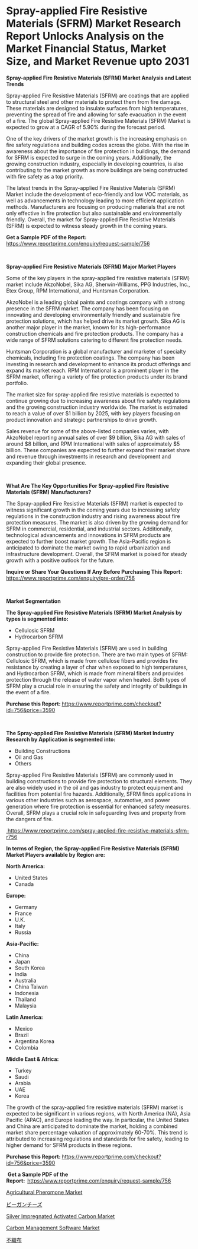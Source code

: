 <p><h1>Spray-applied Fire Resistive Materials (SFRM) Market Research Report Unlocks Analysis on the Market Financial Status, Market Size, and Market Revenue upto 2031</h1></p><p><strong>Spray-applied Fire Resistive Materials (SFRM) Market Analysis and Latest Trends</strong></p>
<p><p>Spray-applied Fire Resistive Materials (SFRM) are coatings that are applied to structural steel and other materials to protect them from fire damage. These materials are designed to insulate surfaces from high temperatures, preventing the spread of fire and allowing for safe evacuation in the event of a fire. The global Spray-applied Fire Resistive Materials (SFRM) Market is expected to grow at a CAGR of 5.90% during the forecast period. </p><p>One of the key drivers of the market growth is the increasing emphasis on fire safety regulations and building codes across the globe. With the rise in awareness about the importance of fire protection in buildings, the demand for SFRM is expected to surge in the coming years. Additionally, the growing construction industry, especially in developing countries, is also contributing to the market growth as more buildings are being constructed with fire safety as a top priority.</p><p>The latest trends in the Spray-applied Fire Resistive Materials (SFRM) Market include the development of eco-friendly and low VOC materials, as well as advancements in technology leading to more efficient application methods. Manufacturers are focusing on producing materials that are not only effective in fire protection but also sustainable and environmentally friendly. Overall, the market for Spray-applied Fire Resistive Materials (SFRM) is expected to witness steady growth in the coming years.</p></p>
<p><strong>Get a Sample PDF of the Report:&nbsp;</strong> <a href="https://www.reportprime.com/enquiry/request-sample/756">https://www.reportprime.com/enquiry/request-sample/756</a></p>
<p>&nbsp;</p>
<p><strong>Spray-applied Fire Resistive Materials (SFRM) Major Market Players</strong></p>
<p><p>Some of the key players in the spray-applied fire resistive materials (SFRM) market include AkzoNobel, Sika AG, Sherwin-Williams, PPG Industries, Inc., Etex Group, RPM International, and Huntsman Corporation.</p><p>AkzoNobel is a leading global paints and coatings company with a strong presence in the SFRM market. The company has been focusing on innovating and developing environmentally friendly and sustainable fire protection solutions, which has helped drive its market growth. Sika AG is another major player in the market, known for its high-performance construction chemicals and fire protection products. The company has a wide range of SFRM solutions catering to different fire protection needs.</p><p>Huntsman Corporation is a global manufacturer and marketer of specialty chemicals, including fire protection coatings. The company has been investing in research and development to enhance its product offerings and expand its market reach. RPM International is a prominent player in the SFRM market, offering a variety of fire protection products under its brand portfolio.</p><p>The market size for spray-applied fire resistive materials is expected to continue growing due to increasing awareness about fire safety regulations and the growing construction industry worldwide. The market is estimated to reach a value of over $1 billion by 2025, with key players focusing on product innovation and strategic partnerships to drive growth.</p><p>Sales revenue for some of the above-listed companies varies, with AkzoNobel reporting annual sales of over $9 billion, Sika AG with sales of around $8 billion, and RPM International with sales of approximately $5 billion. These companies are expected to further expand their market share and revenue through investments in research and development and expanding their global presence.</p></p>
<p>&nbsp;</p>
<p><strong>What Are The Key Opportunities For Spray-applied Fire Resistive Materials (SFRM) Manufacturers?</strong></p>
<p><p>The Spray-applied Fire Resistive Materials (SFRM) market is expected to witness significant growth in the coming years due to increasing safety regulations in the construction industry and rising awareness about fire protection measures. The market is also driven by the growing demand for SFRM in commercial, residential, and industrial sectors. Additionally, technological advancements and innovations in SFRM products are expected to further boost market growth. The Asia-Pacific region is anticipated to dominate the market owing to rapid urbanization and infrastructure development. Overall, the SFRM market is poised for steady growth with a positive outlook for the future.</p></p>
<p><strong>Inquire or Share Your Questions If Any Before Purchasing This Report:</strong> <a href="https://www.reportprime.com/enquiry/pre-order/756">https://www.reportprime.com/enquiry/pre-order/756</a></p>
<p>&nbsp;</p>
<p><strong>Market Segmentation</strong></p>
<p><strong>The Spray-applied Fire Resistive Materials (SFRM) Market Analysis by types is segmented into:</strong></p>
<p><ul><li>Cellulosic SFRM</li><li>Hydrocarbon SFRM</li></ul></p>
<p><p>Spray-applied Fire Resistive Materials (SFRM) are used in building construction to provide fire protection. There are two main types of SFRM: Cellulosic SFRM, which is made from cellulose fibers and provides fire resistance by creating a layer of char when exposed to high temperatures, and Hydrocarbon SFRM, which is made from mineral fibers and provides protection through the release of water vapor when heated. Both types of SFRM play a crucial role in ensuring the safety and integrity of buildings in the event of a fire.</p></p>
<p><strong>Purchase this Report:&nbsp;</strong><a href="https://www.reportprime.com/checkout?id=756&price=3590">https://www.reportprime.com/checkout?id=756&price=3590</a></p>
<p>&nbsp;</p>
<p><strong>The Spray-applied Fire Resistive Materials (SFRM) Market Industry Research by Application is segmented into:</strong></p>
<p><ul><li>Building Constructions</li><li>Oil and Gas</li><li>Others</li></ul></p>
<p><p>Spray-applied Fire Resistive Materials (SFRM) are commonly used in building constructions to provide fire protection to structural elements. They are also widely used in the oil and gas industry to protect equipment and facilities from potential fire hazards. Additionally, SFRM finds applications in various other industries such as aerospace, automotive, and power generation where fire protection is essential for enhanced safety measures. Overall, SFRM plays a crucial role in safeguarding lives and property from the dangers of fire.</p></p>
<p><a href="https://www.reportprime.com/spray-applied-fire-resistive-materials-sfrm-r756">&nbsp;https://www.reportprime.com/spray-applied-fire-resistive-materials-sfrm-r756</a></p>
<p><strong>In terms of Region, the Spray-applied Fire Resistive Materials (SFRM) Market Players available by Region are:</strong></p>
<p>
    <p> <strong> North America: </strong>
        <ul>
            <li>United States</li>
            <li>Canada</li>
        </ul>
        </p> 
    <p> <strong> Europe: </strong>
        <ul>
            <li>Germany</li>
            <li>France</li>
            <li>U.K.</li>
            <li>Italy</li>
            <li>Russia</li>
        </ul>
        </p> 
    <p> <strong> Asia-Pacific: </strong>
        <ul>
            <li>China</li>
            <li>Japan</li>
            <li>South Korea</li>
            <li>India</li>
            <li>Australia</li>
            <li>China Taiwan</li>
            <li>Indonesia</li>
            <li>Thailand</li>
            <li>Malaysia</li>
        </ul>
        </p> 
    <p> <strong> Latin America: </strong>
        <ul>
            <li>Mexico</li>
            <li>Brazil</li>
            <li>Argentina Korea</li>
            <li>Colombia</li>
        </ul>
        </p> 
    <p> <strong> Middle East & Africa: </strong>
        <ul>
            <li>Turkey</li>
            <li>Saudi</li>
            <li>Arabia</li>
            <li>UAE</li>
            <li>Korea</li>
        </ul>
    </p>
    </p>
<p><p>The growth of the spray-applied fire resistive materials (SFRM) market is expected to be significant in various regions, with North America (NA), Asia Pacific (APAC), and Europe leading the way. In particular, the United States and China are anticipated to dominate the market, holding a combined market share percentage valuation of approximately 60-70%. This trend is attributed to increasing regulations and standards for fire safety, leading to higher demand for SFRM products in these regions.</p></p>
<p><strong>Purchase this Report: </strong><a href="https://www.reportprime.com/checkout?id=756&price=3590">https://www.reportprime.com/checkout?id=756&price=3590</a></p>
<p>&nbsp;<strong>Get a Sample PDF of the Report:&nbsp;&nbsp;</strong><a href="https://www.reportprime.com/enquiry/request-sample/756">https://www.reportprime.com/enquiry/request-sample/756</a></p>
<p><strong></strong></p>
<p><p><a href="https://medium.com/@fosterfahey1016/agricultural-pheromone-market-size-by-type-sex-pheromones-aggregation-pheromones-by-product-af7833a31225">Agricultural Pheromone Market</a></p><p><a href="https://medium.com/@austincooper525/2024%E5%B9%B4%E3%81%8B%E3%82%892031%E5%B9%B4%E3%81%BE%E3%81%A7%E3%81%AE%E6%9C%9F%E9%96%93%E3%81%AB-%E6%8B%A1%E5%A4%A7%E3%81%99%E3%82%8B%E3%83%93%E3%83%BC%E3%82%AC%E3%83%B3%E3%83%81%E3%83%BC%E3%82%BA%E5%B8%82%E5%A0%B4%E3%81%AE%E8%A6%8F%E6%A8%A1%E3%81%AB%E3%81%A4%E3%81%84%E3%81%A6%E3%81%AE%E3%82%A4%E3%83%B3%E3%82%B5%E3%82%A4%E3%83%88-%E3%81%9D%E3%81%AEcagr%E3%81%AF13-3-%E3%81%A7%E3%81%99-ebc40e196555">ビーガンチーズ</a></p><p><a href="https://github.com/RickHolmes3/Market-Research-Report-List-5/blob/main/silver-impregnated-activated-carbon-market.md">Silver Impregnated Activated Carbon Market</a></p><p><a href="https://issuu.com/reportprime-2/docs/carbon-management-software-market-size-2030.pptx">Carbon Management Software Market</a></p><p><a href="https://medium.com/@austincooper525/%E9%9D%9E%E7%B9%94%E7%89%A9%E5%B8%82%E5%A0%B4-%E3%82%B0%E3%83%AD%E3%83%BC%E3%83%90%E3%83%AB%E3%81%8A%E3%82%88%E3%81%B3%E5%9C%B0%E5%9F%9F%E5%88%86%E6%9E%90-%E5%9C%B0%E5%9F%9F-%E5%9B%BD%E3%83%AC%E3%83%99%E3%83%AB%E3%81%AE%E5%88%86%E6%9E%90-%E7%AB%B6%E4%BA%89%E3%81%AE%E6%99%AF%E8%A6%B3%E3%81%AB%E7%84%A6%E7%82%B9%E3%82%92%E5%BD%93%E3%81%A6%E3%82%8B-6f60ca2462c1">不織布</a></p></p>